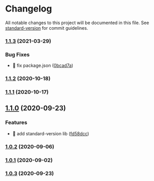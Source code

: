 # Changelog

All notable changes to this project will be documented in this file. See [standard-version](https://github.com/conventional-changelog/standard-version) for commit guidelines.

### [1.1.3](https://github.com/yeukfei02/evercareBackendTest/compare/v1.1.2...v1.1.3) (2021-03-29)


### Bug Fixes

* 🐛 fix package.json ([0bcad7a](https://github.com/yeukfei02/evercareBackendTest/commit/0bcad7a70e2db6b56ba861fa7fb14ec523aa72d0))

### [1.1.2](https://github.com/yeukfei02/evercareBackendTest/compare/v1.1.1...v1.1.2) (2020-10-18)

### [1.1.1](https://github.com/yeukfei02/evercareBackendTest/compare/v1.1.0...v1.1.1) (2020-10-17)

## [1.1.0](https://github.com/yeukfei02/evercareBackendTest/compare/v1.0.3...v1.1.0) (2020-09-23)


### Features

* 🎸 add standard-version lib ([fd58dcc](https://github.com/yeukfei02/evercareBackendTest/commit/fd58dcc76d68b284e3d6c518d1392e6f7e15206e))

### [1.0.2](https://github.com/yeukfei02/evercareBackendTest/compare/v1.0.1...v1.0.2) (2020-09-06)

### [1.0.1](https://github.com/yeukfei02/evercareBackendTest/compare/v1.0.0...v1.0.1) (2020-09-02)

### [1.0.3](https://github.com/yeukfei02/evercareBackendTest/compare/v1.0.0...v1.0.3) (2020-09-23)
